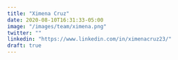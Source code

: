 ```yaml
---
title: "Ximena Cruz"
date: 2020-08-10T16:31:33-05:00
image: "/images/team/ximena.png"
twitter: ""
linkedin: "https://www.linkedin.com/in/ximenacruz23/"
draft: true
---
```


